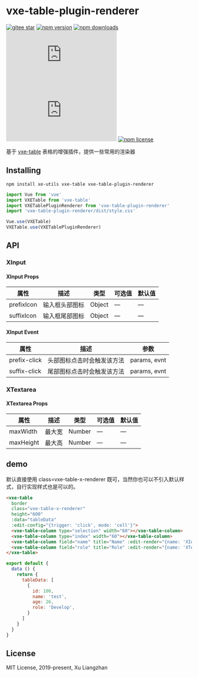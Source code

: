 # vxe-table-plugin-renderer

[![gitee star](https://gitee.com/xuliangzhan_admin/vxe-table-plugin-renderer/badge/star.svg?theme=dark)](https://gitee.com/xuliangzhan_admin/vxe-table-plugin-renderer/stargazers)
[![npm version](https://img.shields.io/npm/v/vxe-table-plugin-renderer.svg?style=flat-square)](https://www.npmjs.org/package/vxe-table-plugin-renderer)
[![npm downloads](https://img.shields.io/npm/dm/vxe-table-plugin-renderer.svg?style=flat-square)](http://npm-stat.com/charts.html?package=vxe-table-plugin-renderer)
[![gzip size: JS](http://img.badgesize.io/https://unpkg.com/vxe-table-plugin-renderer/dist/index.min.js?compression=gzip&label=gzip%20size:%20JS)](https://unpkg.com/vxe-table-plugin-renderer/dist/index.min.js)
[![gzip size: CSS](http://img.badgesize.io/https://unpkg.com/vxe-table-plugin-renderer/dist/style.min.css?compression=gzip&label=gzip%20size:%20CSS)](https://unpkg.com/vxe-table-plugin-renderer/dist/style.min.css)
[![npm license](https://img.shields.io/github/license/mashape/apistatus.svg)](https://github.com/xuliangzhan/vxe-table-plugin-renderer/blob/master/LICENSE)

基于 [vxe-table](https://github.com/xuliangzhan/vxe-table) 表格的增强插件，提供一些常用的渲染器

## Installing

```shell
npm install xe-utils vxe-table vxe-table-plugin-renderer
```

```javascript
import Vue from 'vue'
import VXETable from 'vxe-table'
import VXETablePluginRenderer from 'vxe-table-plugin-renderer'
import 'vxe-table-plugin-renderer/dist/style.css'

Vue.use(VXETable)
VXETable.use(VXETablePluginRenderer)
```

## API

### XInput

#### XInput Props

| 属性 | 描述 | 类型 | 可选值 | 默认值 |
|------|------|-----|-----|-----|
| prefixIcon | 输入框头部图标 | Object | — | — |
| suffixIcon | 输入框尾部图标 | Object | — | — |

#### XInput Event

| 属性 | 描述 | 参数 |
|------|------|-----|
| prefix-click | 头部图标点击时会触发该方法 | params, evnt |
| suffix-click | 尾部图标点击时会触发该方法 | params, evnt |

### XTextarea

#### XTextarea Props

| 属性 | 描述 | 类型 | 可选值 | 默认值 |
|------|------|-----|-----|-----|
| maxWidth | 最大宽 | Number | — | — |
| maxHeight | 最大高 | Number | — | — |

## demo

默认直接使用 class=vxe-table-x-renderer 既可，当然你也可以不引入默认样式，自行实现样式也是可以的。

```html
<vxe-table
  border
  class="vxe-table-x-renderer"
  height="600"
  :data="tableData"
  :edit-config="{trigger: 'click', mode: 'cell'}">
  <vxe-table-column type="selection" width="60"></vxe-table-column>
  <vxe-table-column type="index" width="60"></vxe-table-column>
  <vxe-table-column field="name" title="Name" :edit-render="{name: 'XInput'}"></vxe-table-column>
  <vxe-table-column field="role" title="Role" :edit-render="{name: 'XTextarea'}"></vxe-table-column>
</vxe-table>
```

```javascript
export default {
  data () {
    return {
      tableData: [
        {
          id: 100,
          name: 'test',
          age: 26,
          role: 'Develop',
        }
      ]
    }
  }
}
```

## License

MIT License, 2019-present, Xu Liangzhan

